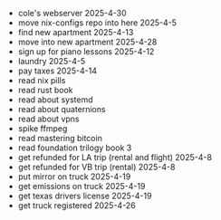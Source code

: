 - cole's webserver 2025-4-30
- move nix-configs repo into here 2025-4-5
- find new apartment 2025-4-13
- move into new apartment 2025-4-28
- sign up for piano lessons 2025-4-12
- laundry 2025-4-5
- pay taxes 2025-4-14
- read nix pills
- read rust book
- read about systemd
- read about quaternions
- read about vpns
- spike ffmpeg
- read mastering bitcoin
- read foundation trilogy book 3
- get refunded for LA trip (rental and flight) 2025-4-8
- get refunded for VB trip (rental) 2025-4-8
- put mirror on truck 2025-4-19
- get emissions on truck 2025-4-19 
- get texas drivers license 2025-4-19 
- get truck registered 2025-4-26
